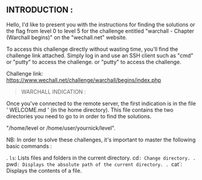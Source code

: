 ## INTRODUCTION :

Hello, I'd like to present you with the instructions for finding the solutions or the flag from level 0 to level 5 for the challenge entitled "warchall - Chapter (Warchall
begins)" on the "wechall.net" website.

To access this challenge directly without wasting time, you'll find the challenge link attached. Simply log in and use an SSH client such as "cmd" or "putty" to access the challenge.
or "putty" to access the challenge.

Challenge link: https://www.wechall.net/challenge/warchall/begins/index.php

> WARCHALL INDICATION :

Once you've connected to the remote server, the first indication is in the file ' WELCOME.md ' (in the home directory). This file contains the two directories you need to go to in order to find the solutions.

"/home/level
or
/home/user/yournick/level".

NB: In order to solve these challenges, it's important to master the following basic commands :

 . `ls`: Lists files and folders in the current directory.
 cd`: Change directory.
 . `pwd`: Displays the absolute path of the current directory.
 . `cat`: Displays the contents of a file.



